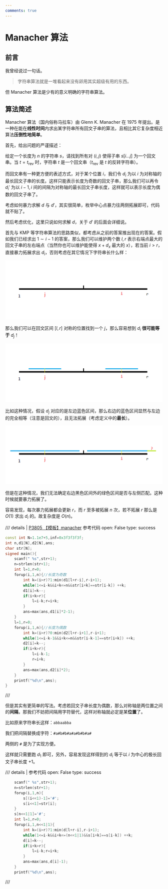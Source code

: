 ```yaml
---
comments: true
---
```


# Manacher 算法

## 前言

我曾经说过一句话。

> 字符串算法就是一堆看起来没有卵用其实超级有用的东西。

但 Manacher 算法是少有的意义明确的字符串算法。

## 算法简述

Manacher 算法（国内俗称马拉车）由 Glenn K. Manacher 在 1975 年提出。是一种在能在**线性时间**内求出某字符串所有回文子串的算法，且相比其它复杂度相近算法**压倒性地简单**。

首先，给出问题的严谨描述：

给定一个长度为 $n$ 的字符串 $s$，请找到所有对 $(i, j)$ 使得子串 $s[i \dots j]$ 为一个回文串。当 $t = t_{\text{rev}}$ 时，字符串 $t$ 是一个回文串（$t_{\text{rev}}$ 是 $t$ 的反转字符串）。

而回文串有一种更方便的表述方式，对于某个位置 $i$，我们令 $d_i$ 为以 $i$ 为对称轴的最长回文子串的长度。这样只能表示长度为奇数的回文子串，那么我们可以再令 $d_i'$ 为以 $i-1,i$ 间的间隔为对称轴的最长回文子串长度，这样就可以表示长度为偶数的回文子串了。

考虑如何暴力求解 $d$ 与 $d'$，其实很简单，枚举中心点暴力往两侧拓展即可，代码就不贴了。

然后考虑优化，这里只说如何求解 $d$，关于 $d'$ 的后面会详细说。

首先与 KMP 等字符串算法的思路类似，都考虑从之前的答案推出现在的答案。假如我们已经求出 $1\sim i-1$ 的答案，那么我们可以维护两个数 $l,r$ 表示右端点最大的回文子串的左右端点（当然你也可以维护能使得 $x+d_x$ 最大的 $x$），若当前 $i>r$，直接暴力拓展求出 $d_i$，否则考虑在其它情况下字符串长什么样：

![图示 1](../../img/Manacher_1.png)

那么我们可以在回文区间 $[l,r]$ 对称的位置找到一个 $j$，那么容易想到 $d_i$ **很可能等于** $d_j$！

![图示 2](../../img/Manacher_2.png)

比如这种情况，假设 $d_j$ 对应的是左边蓝色区间，那么右边的蓝色区间显然与左边的完全相等（注意是回文的），且无法拓展（考虑定义中的**最长**）。

![图示 3](../../img/Manacher_3.png)

但是在这种情况，我们无法确定右边黑色区间外的绿色区间是否与左侧匹配。这种时候就要暴力拓展了。

容易发现，每次暴力拓展都会更新 $r$，而 $r$ 至多被拓展 $n$ 次，若不拓展 $r$ 那么是 $O(1)$ 求出 $d_i$ 的。故复杂度是 $O(n)$。

/// details | [P3805 【模板】manacher](https://www.luogu.com.cn/problem/P3805) 参考代码
    open: False
    type: success

```cpp
const int N=1.1e7+5,inf=0x3f3f3f3f;
int n,d1[N],d2[N],ans;
char str[N];
signed main(){
	scanf(" %s",str+1);
	n=strlen(str+1);
	int l=1,r=0;
	forup(i,1,n){//长度为奇数
		int k=(i>r)?1:min(d1[l+r-i],r-i+1);
		while(1<=i-k&&i+k<=n&&str[i+k]==str[i-k]) ++k;
		d1[i]=k--;
		if(i+k>r){
			l=i-k;r=i+k;
		}
		ans=max(ans,d1[i]*2-1);
	}
	l=1,r=0;
	forup(i,1,n){//长度为偶数
		int k=(i>r)?0:min(d2[l+r-i+1],r-i+1);
		while(1<=i-k-1&&i+k<=n&&str[i-k-1]==str[i+k]) ++k;
		d2[i]=k--;
		if(i+k>r){
			l=i-k-1;
			r=i+k;
		}
		ans=max(ans,d2[i]*2);
	}
	printf("%d\n",ans);
}
```

///

但是其实有更简单的写法。考虑若回文子串长度为偶数，那么对称轴是两位置之间的**间隔**，那我们不妨把间隔用字符替代，这样对称轴就必定是某**位置**了。

比如原来字符串长这样：`abbaabba`

我们把间隔替换成字符：`#a#b#b#a#a#b#b#a#`

两侧的 `#` 是为了实现方便。

这样就只需要跑 $d_1$ 即可，另外，容易发现这样得到的 $d_i$ 等于以 $i$ 为中心的极长回文子串长度 $+1$。

/// details | 参考代码
    open: False
    type: success

```cpp
	scanf(" %s",str+1);
	n=strlen(str+1);
	forup(i,1,n){
		s[(i<<1)-1]='#';
		s[i<<1]=str[i];
	}
	s[n<<1|1]='#';
	int l=1,r=0;
	forup(i,1,n<<1|1){
		int k=(i>r)?1:min(d[l+r-i],r-i+1);
		while(1<=i-k&&i+k<=(n<<1|1)&&s[i+k]==s[i-k]) ++k;
		d[i]=k--;
		if(i+k>r){
			l=i-k;r=i+k;
		}
		ans=max(ans,d[i]-1);
	}
	printf("%d\n",ans);
```

///
